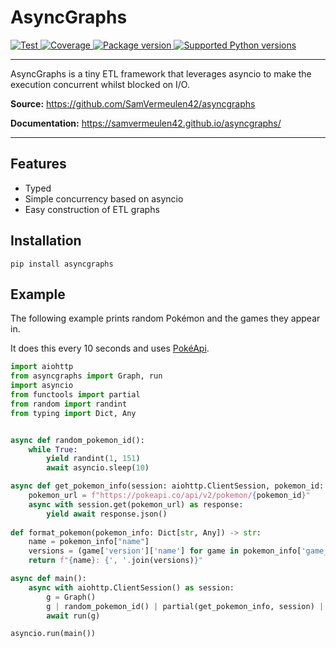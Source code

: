 # AsyncGraphs

<p>
<a href="https://github.com/SamVermeulen42/asyncgraphs/actions?query=workflow%3ATests+event%3Apush+branch%3Amain" target="_blank" >
  <img src="https://github.com/SamVermeulen42/asyncgraphs/workflows/Tests/badge.svg?event=push&branch=main" alt="Test"/>
</a>
<a href="https://codecov.io/gh/SamVermeulen42/asyncgraphs" target="_blank" >
  <img src="https://codecov.io/gh/SamVermeulen42/asyncgraphs/branch/main/graph/badge.svg?token=17MW83L23M" alt="Coverage"/> 
</a>
<a href="https://pypi.org/project/asyncgraphs" target="_blank">
  <img src="https://img.shields.io/pypi/v/asyncgraphs" alt="Package version"/>
</a>
<a href="https://pypi.org/project/asyncgraphs" target="_blank">
  <img src="https://img.shields.io/pypi/pyversions/asyncgraphs.svg" alt="Supported Python versions">
</a>
</p>

---

AsyncGraphs is a tiny ETL framework that leverages asyncio to make the execution concurrent whilst blocked on I/O.

**Source:** <a href=https://github.com/SamVermeulen42/asyncgraphs target="_blank">https://github.com/SamVermeulen42/asyncgraphs</a>

**Documentation:** <a href=https://samvermeulen42.github.io/asyncgraphs/ target="_blank">https://samvermeulen42.github.io/asyncgraphs/</a>

---

## Features

- Typed
- Simple concurrency based on asyncio
- Easy construction of ETL graphs


## Installation

```commandline
pip install asyncgraphs
```

## Example

The following example prints random Pokémon and the games they appear in.

It does this every 10 seconds and uses [PokéApi](https://pokeapi.co/).

```python
import aiohttp
from asyncgraphs import Graph, run
import asyncio
from functools import partial
from random import randint
from typing import Dict, Any


async def random_pokemon_id():
    while True:
        yield randint(1, 151)
        await asyncio.sleep(10)

async def get_pokemon_info(session: aiohttp.ClientSession, pokemon_id: int) -> Dict[str, Any]:
    pokemon_url = f"https://pokeapi.co/api/v2/pokemon/{pokemon_id}"
    async with session.get(pokemon_url) as response:
        yield await response.json()
                
def format_pokemon(pokemon_info: Dict[str, Any]) -> str:
    name = pokemon_info["name"]
    versions = (game['version']['name'] for game in pokemon_info['game_indices'])
    return f"{name}: {', '.join(versions)}"

async def main():
    async with aiohttp.ClientSession() as session:
        g = Graph()
        g | random_pokemon_id() | partial(get_pokemon_info, session) | format_pokemon | print
        await run(g)

asyncio.run(main())
```
